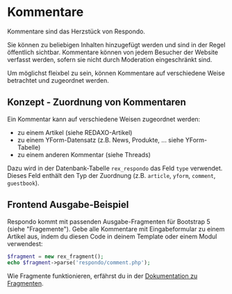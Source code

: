 # Kommentare

Kommentare sind das Herzstück von Respondo.

Sie können zu beliebigen Inhalten hinzugefügt werden und sind in der Regel öffentlich sichtbar. Kommentare können von jedem Besucher der Website verfasst werden, sofern sie nicht durch Moderation eingeschränkt sind.

Um möglichst fleixbel zu sein, können Kommentare auf verschiedene Weise betrachtet und zugeordnet werden.

## Konzept - Zuordnung von Kommentaren

Ein Kommentar kann auf verschiedene Weisen zugeordnet werden:

* zu einem Artikel (siehe REDAXO-Artikel)
* zu einem YForm-Datensatz (z.B. News, Produkte, ... siehe YForm-Tabelle)
* zu einem anderen Kommentar (siehe Threads)

Dazu wird in der Datenbank-Tabelle `rex_respondo` das Feld `type` verwendet. Dieses Feld enthält den Typ der Zuordnung (z.B. `article`, `yform`, `comment`, `guestbook`).

## Frontend Ausgabe-Beispiel

Respondo kommt mit passenden Ausgabe-Fragmenten für Bootstrap 5 (siehe "Fragemente"). Gebe alle Kommentare mit Eingabeformular zu einem Artikel aus, indem du diesen Code in deinem Template oder einem Modul verwendest:

```php
$fragment = new rex_fragment();
echo $fragment->parse('respondo/comment.php');
```

Wie Fragmente funktionieren, erfährst du in der [Dokumentation zu Fragmenten](04_fragments.md).
